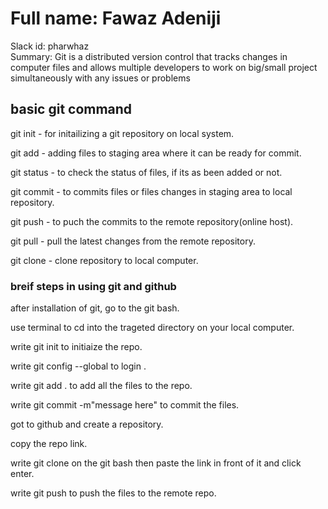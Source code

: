 # Full name: Fawaz Adeniji
Slack id: pharwhaz <br />
Summary: Git is a distributed version control that tracks changes in computer files and allows multiple developers to work on big/small project simultaneously with any issues or problems
## basic git command
git init - for initailizing a git repository on local system.     

git add - adding files to staging area where it can be ready for commit.

git status - to check the status of files, if its as been added or not.

git commit - to commits files or files changes in staging area to local repository.

git push - to puch the commits to the remote repository(online host).

git pull - pull the latest changes from the remote repository.

git clone - clone repository to local computer.

### breif steps in using git and github
after installation of git, go to the git bash.

use terminal to cd into the trageted directory on your local computer.

write git init to initiaize the repo.

write git config --global to login .

write git add . to add all the files to the repo.

write git commit -m"message here" to commit the files.

got to github and create a repository.

copy the repo link.

write git clone on the git bash then paste the link in front of it and click enter.

write git push to push the files to the remote repo.
